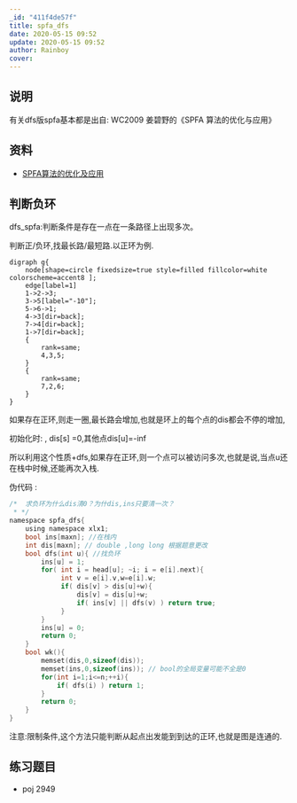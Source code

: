 ```yaml
---
_id: "411f4de57f"
title: spfa_dfs
date: 2020-05-15 09:52
update: 2020-05-15 09:52
author: Rainboy
cover: 
---
```


## 说明

有关dfs版spfa基本都是出自: WC2009 姜碧野的《SPFA 算法的优化与应用》

## 资料

 - [SPFA算法的优化及应用](https://wenku.baidu.com/view/f22d0d36ee06eff9aef807e9.html)

## 判断负环

dfs_spfa:判断条件是存在一点在一条路径上出现多次。


判断正/负环,找最长路/最短路.以正环为例.

```viz-dot
digraph g{
    node[shape=circle fixedsize=true style=filled fillcolor=white colorscheme=accent8 ];
    edge[label=1]
    1->2->3;
    3->5[label="-10"];
    5->6->1;
    4->3[dir=back];
    7->4[dir=back];
    1->7[dir=back];
    {
        rank=same;
        4,3,5;
    }
    {
        rank=same;
        7,2,6;
    }
}
```

如果存在正环,则走一圈,最长路会增加,也就是环上的每个点的dis都会不停的增加,

初始化时: , dis[s] =0,其他点dis[u]=-inf

<!-- template start -->
所以利用这个性质+dfs,如果存在正环,则一个点可以被访问多次,也就是说,当点u还在栈中时候,还能再次入栈.

伪代码 :


```c
/*  求负环为什么dis清0？为什dis,ins只要清一次？
 * */
namespace spfa_dfs{
    using namespace xlx1;
    bool ins[maxn]; //在栈内
    int dis[maxn]; // double ,long long 根据题意更改
    bool dfs(int u){ //找负环
        ins[u] = 1;
        for( int i = head[u]; ~i; i = e[i].next){
             int v = e[i].v,w=e[i].w;
             if( dis[v] > dis[u]+w){
                 dis[v] = dis[u]+w;
                 if( ins[v] || dfs(v) ) return true;
             }
        }
        ins[u] = 0;
        return 0;
    }
    bool wk(){
        memset(dis,0,sizeof(dis));
        memset(ins,0,sizeof(ins)); // bool的全局变量可能不全是0
        for(int i=1;i<=n;++i){
            if( dfs(i) ) return 1;
        }
        return 0;
    }
}
```
<!-- template end -->

注意:限制条件,这个方法只能判断从起点出发能到到达的正环,也就是图是连通的.

## 练习题目

 - poj 2949
